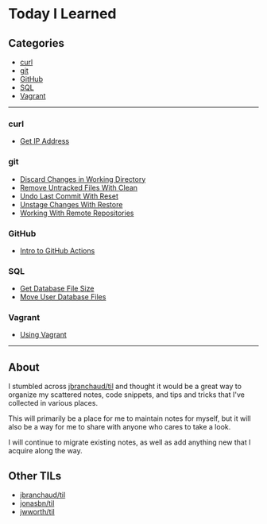 # Today I Learned

## Categories

- [curl](#curl)
- [git](#git)
- [GitHub](#github)
- [SQL](#sql)
- [Vagrant](#vagrant)

---

### curl

- [Get IP Address](curl/get-ip-address.md)

### git

- [Discard Changes in Working Directory](git/discard-changes-in-working-directory.md)
- [Remove Untracked Files With Clean](git/remove-untracked-files-with-clean.md)
- [Undo Last Commit With Reset](git/undo-last-commit-with-reset.md)
- [Unstage Changes With Restore](git/unstage-changes-with-restore.md)
- [Working With Remote Repositories](git/working-with-remote-repo.md)

### GitHub

- [Intro to GitHub Actions](github/intro-to-github-actions.md)

### SQL

- [Get Database File Size](sql/get-database-file-size.md)
- [Move User Database Files](sql/move-user-database-files.md)

### Vagrant

- [Using Vagrant](vagrant/using-vagrant.md)

---

## About

I stumbled across [jbranchaud/til](https://github.com/jbranchaud/til) and thought it would be a great way to organize my scattered notes, code snippets, and tips and tricks that I've collected in various places.

This will primarily be a place for me to maintain notes for myself, but it will also be a way for me to share with anyone who cares to take a look.

I will continue to migrate existing notes, as well as add anything new that I acquire along the way.

## Other TILs

- [jbranchaud/til](https://github.com/jbranchaud/til)
- [jonasbn/til](http://jonasbn.github.io/til/)
- [jwworth/til](https://github.com/jwworth/til)
